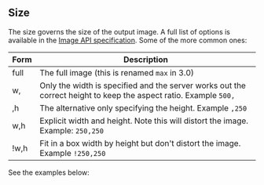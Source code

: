 ## Size
<script src="../viewer.js" >
</script>

The size governs the size of the output image. A full list of options is available in the [Image API specification](https://iiif.io/api/image/2.1/#size). Some of the more common ones:

| Form | Description |
| -- | -- |
| full | The full image (this is renamed `max` in 3.0) |
| w, | Only the width is specified and the server works out the correct height to keep the aspect ratio. Example `500,`|
| ,h | The alternative only specifying the height. Example `,250`|
| w,h | Explicit width and height. Note this will distort the image. Example: `250,250` |
| !w,h | Fit in a box width by height but don't distort the image. Example `!250,250`  |

See the examples below: 

<div id="image_api_demo2">
</div>
<script>
   addViewer({
        div: 'image_api_demo2',
        images: [
            'https://ids.lib.harvard.edu/ids/iiif/25286607'
            ],
        sizes: [
            '500,',
            '250,',
            ',250',
            'full',
            'max',
            '250,250',
            '!250,250'
        ],
        regions: [
            'full',
            'square',
            '1000,100,3000,2000',
            '2000,3000,2000,2000',
        ],
        highlight: [
            'size'
        ]
   });
   /*
        'https://dlcs.io/iiif-img/wellcome/5/b14658197.jp2',
            'https://iiif.io/api/image/3.0/example/reference/9ee11092dfd2782634f5e8e2c87c16d5-uclamss_1841_diary_07_02',
            'https://ids.si.edu/ids/iiif/CHSDM-317E001E9E352-000001',
            'https://ids.si.edu/ids/iiif/SAAM-1930.12.50_1'

   */
</script>  



